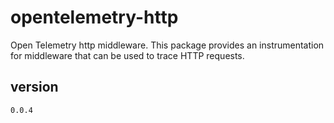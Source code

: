 # opentelemetry-http

Open Telemetry http middleware. This package provides an instrumentation for middleware that can be used to trace HTTP requests.

## version

`0.0.4`
